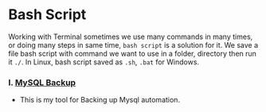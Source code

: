 # Bash Script

Working with Terminal sometimes we use many commands in many times, or doing many steps in same time, `bash script` is a solution for it. We save a file bash script with command we want to use in a folder, directory then run it `./`. In Linux, bash script saved as `.sh`, `.bat` for Windows.

### I. <a href='https://github.com/tebby455/BashScript/tree/main/Mysql_Backup' tyle='text-decoration: none'>MySQL Backup</a>

- This is my tool for Backing up Mysql automation.

